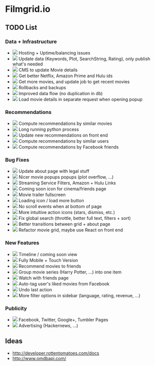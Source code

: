 # Filmgrid.io


## TODO List

### Data + Infrastructure
* ![](https://tr.im/RtH0v) Hosting + Uptime/balancing issues
* ![](https://tr.im/RtH0v) Update data (Keywords, Plot, SearchString, Rating), only publish what's needed
* ![](https://tr.im/PtXLf) CMS to update Movie details
* ![](https://tr.im/PtXLf) Get better Netflix, Amazon Prime and Hulu ids
* ![](https://tr.im/PtXLf) Get more movies, and update job to get recent movies
* ![](https://tr.im/PtXLf) Rollbacks and backups
* ![](https://tr.im/3GIP7) Improved data flow (no duplication in db)
* ![](https://tr.im/3GIP7) Load movie details in separate request when opening popup

### Recommendations
* ![](https://tr.im/RtH0v) Compute recommendations by similar movies
* ![](https://tr.im/RtH0v) Long running python process
* ![](https://tr.im/RtH0v) Update new recommendations on front end
* ![](https://tr.im/3GIP7) Compute recommendations by similar users
* ![](https://tr.im/3GIP7) Compute recommendations by Facebook friends

### Bug Fixes
* ![](https://tr.im/RtH0v) Update about page with legal stuff
* ![](https://tr.im/RtH0v) Nicer movie popups popups (plot overflow, ...)
* ![](https://tr.im/RtH0v) Streaming Service Filters, Amazon + Hulu Links
* ![](https://tr.im/RtH0v) Coming soon icon for cinema/friends page
* ![](https://tr.im/RtH0v) Movie trailer fullscreen
* ![](https://tr.im/RtH0v) Loading icon / load more button
* ![](https://tr.im/PtXLf) No scroll events when at bottom of page
* ![](https://tr.im/PtXLf) More intuitive action icons (stars, dismiss, etc.)
* ![](https://tr.im/PtXLf) Fix global search (throttle, better full text, filters + sort)
* ![](https://tr.im/PtXLf) Better transitions between grid + about page
* ![](https://tr.im/3GIP7) Refactor movie grid, maybe use React on front end

### New Features
* ![](https://tr.im/PtXLf) Timeline / coming soon view
* ![](https://tr.im/PtXLf) Fully Mobile + Touch Version
* ![](https://tr.im/3GIP7) Recommend movies to friends
* ![](https://tr.im/3GIP7) Group movie series (Harry Potter, ...) into one item
* ![](https://tr.im/3GIP7) Watch with friends page
* ![](https://tr.im/3GIP7) Auto-tag user's liked movies from Facebook
* ![](https://tr.im/3GIP7) Undo last action
* ![](https://tr.im/3GIP7) More filter options in sidebar (language, rating, revenue, ...)

### Publicity
* ![](https://tr.im/PtXLf) Facebook, Twitter, Google+, Tumbler Pages
* ![](https://tr.im/PtXLf) Advertising (Hackernews, ...)


## Ideas
* http://developer.rottentomatoes.com/docs
* http://www.omdbapi.com/


<!--
TAGS:
* https://tr.im/RtH0v  -  beta
* https://tr.im/PtXLf  -  1.0
* https://tr.im/3GIP7  -  future
-->
